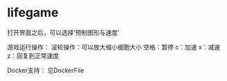 # lifegame
打开界面之后，可以选择‘预制图形与速度’

游戏运行操作：
  滚轮操作：可以放大缩小细胞大小
  空格：暂停
  c：加速
  x：减速
  z：回复到正常速度
  
Docker支持：
  见DockerFile
